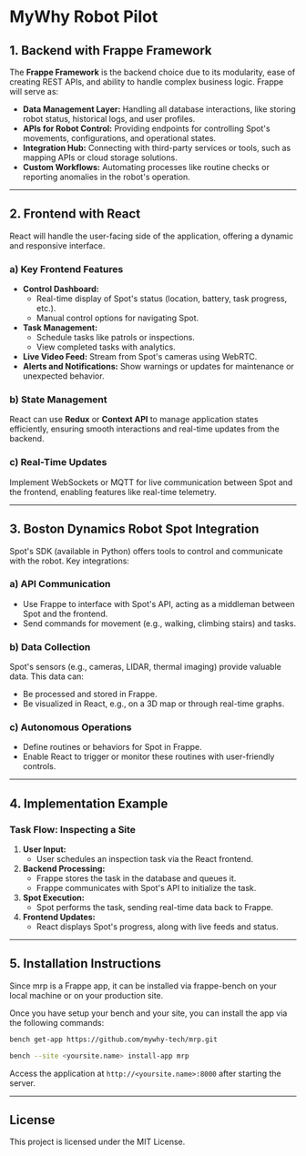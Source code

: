 # MyWhy Robot Pilot

## 1. **Backend with Frappe Framework**

The **Frappe Framework** is the backend choice due to its modularity, ease of creating REST APIs, and ability to handle complex business logic. Frappe will serve as:

- **Data Management Layer:** Handling all database interactions, like storing robot status, historical logs, and user profiles.
- **APIs for Robot Control:** Providing endpoints for controlling Spot's movements, configurations, and operational states.
- **Integration Hub:** Connecting with third-party services or tools, such as mapping APIs or cloud storage solutions.
- **Custom Workflows:** Automating processes like routine checks or reporting anomalies in the robot's operation.

---

## 2. **Frontend with React**

React will handle the user-facing side of the application, offering a dynamic and responsive interface.

### a) **Key Frontend Features**

- **Control Dashboard:**
  - Real-time display of Spot's status (location, battery, task progress, etc.).
  - Manual control options for navigating Spot.
- **Task Management:**
  - Schedule tasks like patrols or inspections.
  - View completed tasks with analytics.
- **Live Video Feed:** Stream from Spot's cameras using WebRTC.
- **Alerts and Notifications:** Show warnings or updates for maintenance or unexpected behavior.

### b) **State Management**

React can use **Redux** or **Context API** to manage application states efficiently, ensuring smooth interactions and real-time updates from the backend.

### c) **Real-Time Updates**

Implement WebSockets or MQTT for live communication between Spot and the frontend, enabling features like real-time telemetry.

---

## 3. **Boston Dynamics Robot Spot Integration**

Spot's SDK (available in Python) offers tools to control and communicate with the robot. Key integrations:

### a) **API Communication**

- Use Frappe to interface with Spot's API, acting as a middleman between Spot and the frontend.
- Send commands for movement (e.g., walking, climbing stairs) and tasks.

### b) **Data Collection**

Spot's sensors (e.g., cameras, LIDAR, thermal imaging) provide valuable data. This data can:

- Be processed and stored in Frappe.
- Be visualized in React, e.g., on a 3D map or through real-time graphs.

### c) **Autonomous Operations**

- Define routines or behaviors for Spot in Frappe.
- Enable React to trigger or monitor these routines with user-friendly controls.

---

## 4. **Implementation Example**

### **Task Flow: Inspecting a Site**

1. **User Input:**
   - User schedules an inspection task via the React frontend.
2. **Backend Processing:**
   - Frappe stores the task in the database and queues it.
   - Frappe communicates with Spot's API to initialize the task.
3. **Spot Execution:**
   - Spot performs the task, sending real-time data back to Frappe.
4. **Frontend Updates:**
   - React displays Spot's progress, along with live feeds and status.

---

## 5. **Installation Instructions**

Since mrp is a Frappe app, it can be installed via frappe-bench on your local machine or on your production site.

Once you have setup your bench and your site, you can install the app via the following commands:

```bash
bench get-app https://github.com/mywhy-tech/mrp.git
```

```bash
bench --site <yoursite.name> install-app mrp
```

Access the application at `http://<yoursite.name>:8000` after starting the server.

---

## License

This project is licensed under the MIT License.
